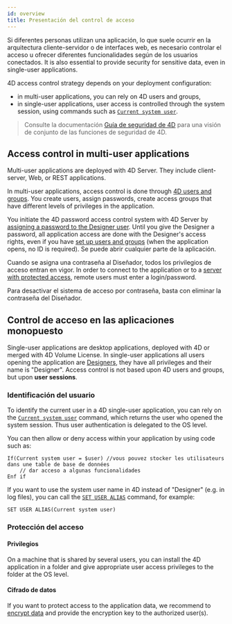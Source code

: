 ```yaml
---
id: overview
title: Presentación del control de acceso
---
```


Si diferentes personas utilizan una aplicación, lo que suele ocurrir en la arquitectura cliente-servidor o de interfaces web, es necesario controlar el acceso u ofrecer diferentes funcionalidades según de los usuarios conectados. It is also essential to provide security for sensitive data, even in single-user applications.

4D access control strategy depends on your deployment configuration:

- in multi-user applications, you can rely on 4D users and groups,
- in single-user applications, user access is controlled through the system session, using commands such as [`Current system user`](https://doc.4d.com/4dv19R/help/command/en/page484.html).

> Consulte la documentación [Guía de seguridad de 4D](https://blog.4d.com/4d-security-guide/) para una visión de conjunto de las funciones de seguridad de 4D.




## Access control in multi-user applications

Multi-user applications are deployed with 4D Server. They include client-server, Web, or REST applications.

In multi-user applications, access control is done through [4D users and groups](handling_users_groups.md). You create users, assign passwords, create access groups that have different levels of privileges in the application.

You initiate the 4D password access control system with 4D Server by [assigning a password to the Designer user](handling_users_groups.md#designer-and-administrator). Until you give the Designer a password, all application access are done with the Designer's access rights, even if you have [set up users and groups](handling_users_groups.md) (when the application opens, no ID is required). Se puede abrir cualquier parte de la aplicación.

Cuando se asigna una contraseña al Diseñador, todos los privilegios de acceso entran en vigor. In order to connect to the application or to a [server with protected access](handling_users_groups.md#assigning-group-access), remote users must enter a login/password.

Para desactivar el sistema de acceso por contraseña, basta con eliminar la contraseña del Diseñador.


## Control de acceso en las aplicaciones monopuesto



Single-user applications are desktop applications, deployed with 4D or merged with 4D Volume License. In single-user applications all users opening the application are [Designers](handling_users_groups.md#designer-and-administrator), they have all privileges and their name is "Designer". Access control is not based upon 4D users and groups, but upon **user sessions**.

### Identificación del usuario

To identify the current user in a 4D single-user application, you can rely on the [`Current system user`](https://doc.4d.com/4dv19R/help/command/en/page484.html) command, which returns the user who opened the system session. Thus user authentication is delegated to the OS level.

You can then allow or deny access within your application by using code such as:

```4d
If(Current system user = $user) //vous pouvez stocker les utilisateurs dans une table de base de données
    // dar acceso a algunas funcionalidades
Enf if
```

If you want to use the system user name in 4D instead of "Designer" (e.g. in log files), you can call the [`SET USER ALIAS`](https://doc.4d.com/4dv19R/help/command/en/page1666.html) command, for example:

```4d
SET USER ALIAS(Current system user)
```

### Protección del acceso

#### Privilegios

On a machine that is shared by several users, you can install the 4D application in a folder and give appropriate user access privileges to the folder at the OS level.

#### Cifrado de datos

If you want to protect access to the application data, we recommend to [encrypt data](MSC/encrypt.md) and provide the encryption key to the authorized user(s). 